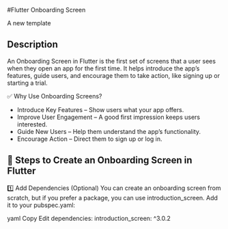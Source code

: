 #Flutter Onboarding Screen

A new template

## Description
An Onboarding Screen in Flutter is the first set of screens that a user sees when they open an app for the first time. It helps introduce the app’s features, guide users, and encourage them to take action, like signing up or starting a trial.

✅ Why Use Onboarding Screens?
* Introduce Key Features – Show users what your app offers.
* Improve User Engagement – A good first impression keeps users interested.
* Guide New Users – Help them understand the app’s functionality.
* Encourage Action – Direct them to sign up or log in.

## 📌 Steps to Create an Onboarding Screen in Flutter
1️⃣ Add Dependencies (Optional)
You can create an onboarding screen from scratch, but if you prefer a package, you can use introduction_screen. Add it to your pubspec.yaml:

yaml
Copy
Edit
dependencies:
  introduction_screen: ^3.0.2



